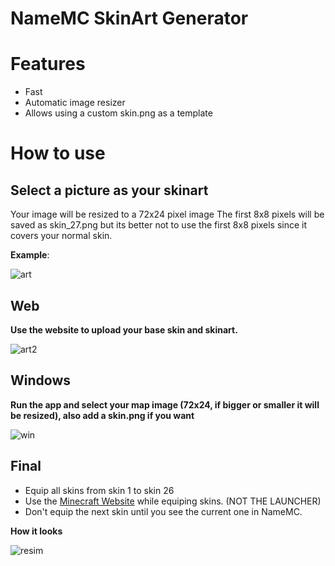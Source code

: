 # NameMC SkinArt Generator

# Features
- Fast
- Automatic image resizer
- Allows using a custom skin.png as a template


# How to use

## **Select a picture as your skinart**
Your image will be resized to a 72x24 pixel image
The first 8x8 pixels will be saved as skin_27.png but its better not to use the first 8x8 pixels since it covers your normal skin.

**Example**:


![art](https://github.com/user-attachments/assets/406f21ba-7908-4795-9d0a-eea0bfb7e65e)



## Web
**Use the website to upload your base skin and skinart.**




![art2](https://github.com/user-attachments/assets/9c76760b-b808-46ef-8c7c-26c02a85e732)


## Windows
**Run the app and select your map image (72x24, if bigger or smaller it will be resized), also add a skin.png if you want**

![win](https://github.com/user-attachments/assets/07e73b59-fd51-43af-9b2d-6771b183718e)

## **Final**
- Equip all skins from skin 1 to skin 26
- Use the [Minecraft Website](https://www.minecraft.net/en-us/msaprofile/mygames/editskin) while equiping skins. (NOT THE LAUNCHER)
- Don't equip the next skin until you see the current one in NameMC.
  
**How it looks**

  ![resim](https://github.com/user-attachments/assets/d1e33dd8-e10b-43dc-912c-a8ed77ef21d3)

